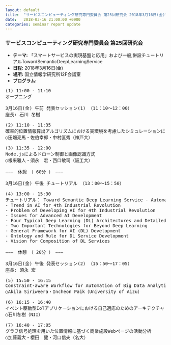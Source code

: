 ```yaml
---
layout: default
title:  "サービスコンピューティング研究専門委員会 第25回研究会 2018年3月16日(金)"
date:   2018-03-16 21:00:00 +0900
categories: seminar report update
---
```


### サービスコンピューティング研究専門委員会 第25回研究会
- __テーマ:__ 「スマートサービスの実現基盤と応用」および一般,併設チュートリアルTowardSemanticDeepLearningService
- __日程:__ 2018年3月16日(金)
- __場所:__ 国立情報学研究所12F会議室
- __プログラム:__


<pre>
(1) 11:00 - 11:10
オープニング

3月16日(金) 午前 発表セッション(1) （11：10～12：00）
座長: 石川 冬樹

(2) 11:10 - 11:35
確率的位置情報算出アルゴリズムにおける実環境を考慮したシミュレーションによる特性評価
○田畑亮馬・佐伯幸郎・中村匡秀（神戸大）

(3) 11:35 - 12:00
Node.jsによるドローン制御と画像認識方式
○根来雅人・須永　宏・西口敏司（阪工大）

−−−　休憩　（ 60分 ）　−−−

3月16日(金) 午後 チュートリアル （13：00～15：50）

(4) 13:00 - 15:30
チュートリアル： Toward Semantic Deep Learning Service - Automating Deep Learning Generation (白寅天, 会津大)
- Trend in AI for 4th Industrial Revolution
- Problem of Developing AI for 4th Industrial Revolution
- Issues for Advanced AI Development
- Four Typical Deep Learning (DL) Architectures and Detailed Code Explanation : MPN, CNN, RNN, RIL
- Two Important Technologies for Beyond Deep Learning
- General Framework for AI (DL) Development
- Ontology and Rule for DL Service Development
- Vision for Composition of DL Services

−−−　休憩　（ 20分 ）　−−−

3月16日(金) 午後 発表セッション(2) （15：50～17：05）
座長: 須永 宏

(5) 15:50 - 16:15
Constraint-aware Workflow for Automation of Big Data Analytics based on GraphPlan
○Akila Siriweera・Incheon Paik（University of Aizu）

(6) 16:15 - 16:40
イベント駆動型IoTアプリケーションにおける自己適応のためのアーキテクチャ
○石川冬樹（NII）

(7) 16:40 - 17:05
グラフ信号処理を用いた位置情報に基づく商業施設Webページの活動分析
○加藤義大・櫻田　健・河口信夫（名大）
</pre>

